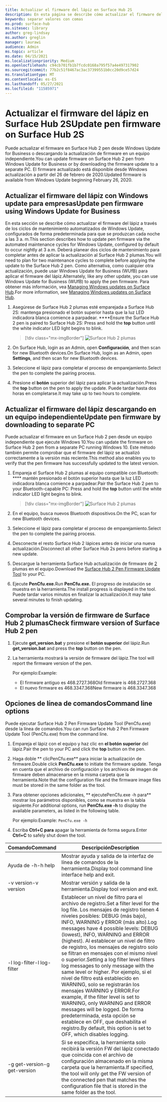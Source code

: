 ```yaml
---
title: Actualizar el firmware del lápiz en Surface Hub 2S
description: En esta página se describe cómo actualizar el firmware del Surface Hub 2 plumas.
keywords: separar valores con comas
ms.prod: surface-hub
ms.sitesec: library
author: greg-lindsay
ms.author: greglin
manager: laurawi
audience: Admin
ms.topic: article
ms.date: 04/15/2021
ms.localizationpriority: Medium
ms.openlocfilehash: c94cb701fb1b7fcdc0168a795f57a4e497317902
ms.sourcegitcommit: 77b2c51f8467ac3ac37399551b0cc20d9ce57d24
ms.translationtype: MT
ms.contentlocale: es-ES
ms.lasthandoff: 05/27/2021
ms.locfileid: "11585971"
---
```

# <a name="update-pen-firmware-on-surface-hub-2s"></a><span data-ttu-id="8a12d-104">Actualizar el firmware del lápiz en Surface Hub 2S</span><span class="sxs-lookup"><span data-stu-id="8a12d-104">Update pen firmware on Surface Hub 2S</span></span>

<span data-ttu-id="8a12d-105">Puede actualizar el firmware en Surface Hub 2 pen desde Windows Update for Business o descargando la actualización de firmware en un equipo independiente.</span><span class="sxs-lookup"><span data-stu-id="8a12d-105">You can update firmware on Surface Hub 2 pen from Windows Update for Business or by downloading the firmware update to a separate PC.</span></span> <span data-ttu-id="8a12d-106">El firmware actualizado está disponible desde Windows actualización a partir del 26 de febrero de 2020.</span><span class="sxs-lookup"><span data-stu-id="8a12d-106">Updated firmware is available from Windows Update beginning February 26, 2020.</span></span> 

## <a name="update-pen-firmware-using-windows-update-for-business"></a><span data-ttu-id="8a12d-107">Actualizar el firmware del lápiz con Windows update para empresas</span><span class="sxs-lookup"><span data-stu-id="8a12d-107">Update pen firmware using Windows Update for Business</span></span>

<span data-ttu-id="8a12d-108">En esta sección se describe cómo actualizar el firmware del lápiz a través de los ciclos de mantenimiento automatizados de Windows Update, configurados de forma predeterminada para que se produzcan cada noche a las 3 a. m.</span><span class="sxs-lookup"><span data-stu-id="8a12d-108">This section describes how to update pen firmware via the automated maintenance cycles for Windows Update, configured by default to occur nightly at 3 a.m.</span></span> <span data-ttu-id="8a12d-109">Deberá planear dos ciclos de mantenimiento para completar antes de aplicar la actualización al Surface Hub 2 plumas.</span><span class="sxs-lookup"><span data-stu-id="8a12d-109">You will need to plan for two maintenance cycles to complete before applying the update to the Surface Hub 2 pen.</span></span> <span data-ttu-id="8a12d-110">Como alternativa, como cualquier otra actualización, puede usar Windows Update for Business (WUfB) para aplicar el firmware del lápiz.</span><span class="sxs-lookup"><span data-stu-id="8a12d-110">Alternately, like any other update, you can use Windows Update for Business (WUfB) to apply the pen firmware.</span></span> <span data-ttu-id="8a12d-111">Para obtener más información, vea [Managing Windows updates on Surface Hub](manage-windows-updates-for-surface-hub.md).</span><span class="sxs-lookup"><span data-stu-id="8a12d-111">For more information, see [Managing Windows updates on Surface Hub](manage-windows-updates-for-surface-hub.md).</span></span>

1. <span data-ttu-id="8a12d-112">Asegúrese de Surface Hub 2 plumas esté emparejada a Surface Hub 2S: mantenga presionado el botón superior hasta que la luz LED indicadora blanca comience a parpadear. \*\*\*\*</span><span class="sxs-lookup"><span data-stu-id="8a12d-112">Ensure the Surface Hub 2 pen is paired to Surface Hub 2S: Press and hold the **top** button until the white indicator LED light begins to blink.</span></span>

    > [!div class="mx-imgBorder"]
    > ![Surface Hub 2 plumas](images/sh2-pen-1.png)

2. <span data-ttu-id="8a12d-114">On Surface Hub, login as an Admin, open **Configuración**, and then scan for new Bluetooth devices.</span><span class="sxs-lookup"><span data-stu-id="8a12d-114">On Surface Hub, login as an Admin, open **Settings**, and then scan for new Bluetooth devices.</span></span>

3. <span data-ttu-id="8a12d-115">Seleccione el lápiz para completar el proceso de emparejamiento.</span><span class="sxs-lookup"><span data-stu-id="8a12d-115">Select the pen to complete the pairing process.</span></span>

4. <span data-ttu-id="8a12d-116">Presione el **botón** superior del lápiz para aplicar la actualización.</span><span class="sxs-lookup"><span data-stu-id="8a12d-116">Press the **top** button on the pen to apply the update.</span></span> <span data-ttu-id="8a12d-117">Puede tardar hasta dos horas en completarse.</span><span class="sxs-lookup"><span data-stu-id="8a12d-117">It may take up to two hours to complete.</span></span>

## <a name="update-pen-firmware-by-downloading-to-separate-pc"></a><span data-ttu-id="8a12d-118">Actualizar el firmware del lápiz descargando en un equipo independiente</span><span class="sxs-lookup"><span data-stu-id="8a12d-118">Update pen firmware by downloading to separate PC</span></span>

<span data-ttu-id="8a12d-119">Puede actualizar el firmware en un Surface Hub 2 pen desde un equipo independiente que ejecute Windows 10.</span><span class="sxs-lookup"><span data-stu-id="8a12d-119">You can update the firmware on Surface Hub 2 pen from a separate PC running Windows 10.</span></span> <span data-ttu-id="8a12d-120">Este método también permite comprobar que el firmware del lápiz se actualizó correctamente a la versión más reciente.</span><span class="sxs-lookup"><span data-stu-id="8a12d-120">This method also enables you to verify that the pen firmware has successfully updated to the latest version.</span></span>

1. <span data-ttu-id="8a12d-121">Empareja el Surface Hub 2 plumas al equipo compatible con Bluetooth: \*\*\*\* mantén presionado el botón superior hasta que la luz LED indicadora blanca comience a parpadear.</span><span class="sxs-lookup"><span data-stu-id="8a12d-121">Pair the Surface Hub 2 pen to your Bluetooth-capable PC: Press and hold the **top** button until the white indicator LED light begins to blink.</span></span>

    > [!div class="mx-imgBorder"]
    > ![Surface Hub 2 plumas](images/sh2-pen-1.png)

2. <span data-ttu-id="8a12d-123">En el equipo, busca nuevos Bluetooth dispositivos.</span><span class="sxs-lookup"><span data-stu-id="8a12d-123">On the PC, scan for new Bluetooth devices.</span></span>

3. <span data-ttu-id="8a12d-124">Seleccione el lápiz para completar el proceso de emparejamiento.</span><span class="sxs-lookup"><span data-stu-id="8a12d-124">Select the pen to complete the pairing process.</span></span>

4. <span data-ttu-id="8a12d-125">Desconecte el resto Surface Hub 2 lápices antes de iniciar una nueva actualización.</span><span class="sxs-lookup"><span data-stu-id="8a12d-125">Disconnect all other Surface Hub 2s pens before starting a new update.</span></span>

5. <span data-ttu-id="8a12d-126">Descargue la herramienta Surface Hub actualización de firmware de [2](https://download.microsoft.com/download/8/3/F/83FD5089-D14E-42E3-AF7C-6FC36F80D347/Pen_Firmware_Tool.zip) plumas en el equipo.</span><span class="sxs-lookup"><span data-stu-id="8a12d-126">Download the [Surface Hub 2 Pen Firmware Update Tool](https://download.microsoft.com/download/8/3/F/83FD5089-D14E-42E3-AF7C-6FC36F80D347/Pen_Firmware_Tool.zip) to your PC.</span></span>

6. <span data-ttu-id="8a12d-127">Ejecute **PenCfu.exe.**</span><span class="sxs-lookup"><span data-stu-id="8a12d-127">Run **PenCfu.exe.**</span></span> <span data-ttu-id="8a12d-128">El progreso de instalación se muestra en la herramienta.</span><span class="sxs-lookup"><span data-stu-id="8a12d-128">The install progress is displayed in the tool.</span></span> <span data-ttu-id="8a12d-129">Puede tardar varios minutos en finalizar la actualización.</span><span class="sxs-lookup"><span data-stu-id="8a12d-129">It may take several minutes to finish updating.</span></span> 


## <a name="check-firmware-version-of-surface-hub-2-pen"></a><span data-ttu-id="8a12d-130">Comprobar la versión de firmware de Surface Hub 2 plumas</span><span class="sxs-lookup"><span data-stu-id="8a12d-130">Check firmware version of Surface Hub 2 pen</span></span>

1. <span data-ttu-id="8a12d-131">Ejecute **get_version.bat** y presione el **botón superior** del lápiz.</span><span class="sxs-lookup"><span data-stu-id="8a12d-131">Run **get_version.bat** and press the **top** button on the pen.</span></span>

2. <span data-ttu-id="8a12d-132">La herramienta mostrará la versión de firmware del lápiz.</span><span class="sxs-lookup"><span data-stu-id="8a12d-132">The tool will report the firmware version of the pen.</span></span> 

   <span data-ttu-id="8a12d-133">Por ejemplo:</span><span class="sxs-lookup"><span data-stu-id="8a12d-133">Example:</span></span>
    - <span data-ttu-id="8a12d-134">El firmware antiguo es 468.2727.368</span><span class="sxs-lookup"><span data-stu-id="8a12d-134">Old firmware is 468.2727.368</span></span>
    - <span data-ttu-id="8a12d-135">El nuevo firmware es 468.3347.368</span><span class="sxs-lookup"><span data-stu-id="8a12d-135">New firmware is 468.3347.368</span></span>

## <a name="command-line-options"></a><span data-ttu-id="8a12d-136">Opciones de línea de comandos</span><span class="sxs-lookup"><span data-stu-id="8a12d-136">Command line options</span></span>

<span data-ttu-id="8a12d-137">Puede ejecutar Surface Hub 2 Pen Firmware Update Tool (PenCfu.exe) desde la línea de comandos.</span><span class="sxs-lookup"><span data-stu-id="8a12d-137">You can run Surface Hub 2 Pen Firmware Update Tool (PenCfu.exe) from the command line.</span></span>

1. <span data-ttu-id="8a12d-138">Empareja el lápiz con el equipo y haz clic en **el botón superior** del lápiz.</span><span class="sxs-lookup"><span data-stu-id="8a12d-138">Pair the pen to your PC and click the **top** button on the pen.</span></span>

2. <span data-ttu-id="8a12d-139">Haga doble \*\* clicPenCfu.exe\*\* para iniciar la actualización de firmware.</span><span class="sxs-lookup"><span data-stu-id="8a12d-139">Double click **PenCfu.exe** to initiate the firmware update.</span></span> <span data-ttu-id="8a12d-140">Tenga en cuenta que el archivo de configuración y los archivos de imagen de firmware deben almacenarse en la misma carpeta que la herramienta.</span><span class="sxs-lookup"><span data-stu-id="8a12d-140">Note that the configuration file and the firmware image files must be stored in the same folder as the tool.</span></span>

3. <span data-ttu-id="8a12d-141">Para obtener opciones adicionales, \*\* ejecutePenCfu.exe -h para\*\* mostrar los parámetros disponibles, como se muestra en la tabla siguiente.</span><span class="sxs-lookup"><span data-stu-id="8a12d-141">For additional options, run **PenCfu.exe -h** to display the available parameters, as listed in the following table.</span></span>  

   <span data-ttu-id="8a12d-142">Por ejemplo:</span><span class="sxs-lookup"><span data-stu-id="8a12d-142">Example:</span></span> `PenCfu.exe -h`

4. <span data-ttu-id="8a12d-143">Escriba **Ctrl+C para** apagar la herramienta de forma segura.</span><span class="sxs-lookup"><span data-stu-id="8a12d-143">Enter **Ctrl+C** to safely shut down the tool.</span></span>


| <span data-ttu-id="8a12d-144">Comando</span><span class="sxs-lookup"><span data-stu-id="8a12d-144">Command</span></span> | <span data-ttu-id="8a12d-145">Descripción</span><span class="sxs-lookup"><span data-stu-id="8a12d-145">Description</span></span> |
| -------------- |---------------------------- |
| <span data-ttu-id="8a12d-146">Ayuda de -h</span><span class="sxs-lookup"><span data-stu-id="8a12d-146">-h help</span></span>        | <span data-ttu-id="8a12d-147">Mostrar ayuda y salida de la interfaz de línea de comandos de la herramienta.</span><span class="sxs-lookup"><span data-stu-id="8a12d-147">Display tool command line interface help and exit.</span></span> |
| <span data-ttu-id="8a12d-148">-v version</span><span class="sxs-lookup"><span data-stu-id="8a12d-148">-v version</span></span>     | <span data-ttu-id="8a12d-149">Mostrar versión y salida de la herramienta.</span><span class="sxs-lookup"><span data-stu-id="8a12d-149">Display tool version and exit.</span></span> |
| <span data-ttu-id="8a12d-150">-l log-filter</span><span class="sxs-lookup"><span data-stu-id="8a12d-150">-l log-filter</span></span>  | <span data-ttu-id="8a12d-151">Establecer un nivel de filtro para el archivo de registro.</span><span class="sxs-lookup"><span data-stu-id="8a12d-151">Set a filter level for the log file.</span></span> <span data-ttu-id="8a12d-152">Los mensajes de registro tienen 4 niveles posibles: DEBUG (más bajo), INFO, WARNING y ERROR (más alto).</span><span class="sxs-lookup"><span data-stu-id="8a12d-152">Log messages have 4 possible levels: DEBUG (lowest), INFO, WARNING and ERROR (highest).</span></span> <span data-ttu-id="8a12d-153">Al establecer un nivel de filtro de registro, los mensajes de registro solo se filtran en mensajes con el mismo nivel o superior.</span><span class="sxs-lookup"><span data-stu-id="8a12d-153">Setting a log filter level filters log messages to only message with the same level or higher.</span></span> <span data-ttu-id="8a12d-154">Por ejemplo, si el nivel de filtro está establecido en WARNING, solo se registrarán los mensajes WARNING y ERROR.</span><span class="sxs-lookup"><span data-stu-id="8a12d-154">For example, if the filter level is set to WARNING, only WARNING and ERROR messages will be logged.</span></span> <span data-ttu-id="8a12d-155">De forma predeterminada, esta opción se establece en OFF, que deshabilita el registro.</span><span class="sxs-lookup"><span data-stu-id="8a12d-155">By default, this option is set to OFF, which disables logging.</span></span> |
| <span data-ttu-id="8a12d-156">-g get-version</span><span class="sxs-lookup"><span data-stu-id="8a12d-156">-g get-version</span></span> | <span data-ttu-id="8a12d-157">Si se especifica, la herramienta solo recibirá la versión FW del lápiz conectado que coincida con el archivo de configuración almacenado en la misma carpeta que la herramienta.</span><span class="sxs-lookup"><span data-stu-id="8a12d-157">If specified, the tool will only get the FW version of the connected pen that matches the configuration file that is stored in the same folder as the tool.</span></span>  |

